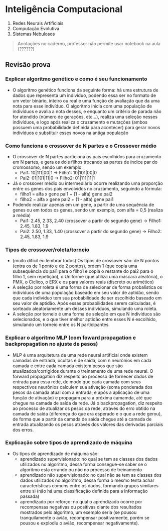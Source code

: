 # Inteligência Computacional

1. Redes Neurais Artificiais
2. Computação Evolutiva
3. Sistemas Nebulosos

> Anotações no caderno, professor não permite usar notebook na aula (??????)

## Revisão prova

### Explicar algoritmo genético e como é seu funcionamento

- O algoritmo genético funciona da seguinte forma: há uma estrutura de dados que representa um indivíduo, podendo essa ser no formato de um vetor binário, inteiro ou real e uma função de avaliação que da uma nota para esse indivíduo. O algoritmo inicia com uma população de indivíduos e avalia a nota desses, e enquanto um critério de parada não for atendido (número de gerações, etc...), realiza uma seleção nesses indivíduos, e logo após realiza o cruzamento e mutações (ambos possuem uma probabilidade definida para acontecer) para gerar novos indivíduos e substituir esses novos na antiga população

### Como funciona o crossover de N partes e o Crossover médio

- O crossover de N partes particiona os pais escolhidos para cruzamento em N partes, e gera os dois filhos trocando as partes de índice par do cromossomo, sendo um exemplo
  - Pai1: 10|111|00|1 -> Filho1: 10|101|00|0
  - Pai2: 01|101|11|0 -> Filho2: 01|111|11|1
- Já o crossover médio ou intermediário ocorre realizando uma proporção entre os genes dos pais envolvidos no cruzamento, seguindo a fórmula:
  - filho1 = alfa x gene pai1 + (1 - alfa) gene pai2
  - filho2 = alfa x gene pai2 + (1 - alfa) gene pai1
- Podendo realizar apenas em um gene, a partir de uma sequência de genes ou em todos os genes, sendo um exemplo, com alfa = 0,5 (realiza a média)
  - Pai1: 2.45, 2.33, 2.40 (crossover a partir do segundo gene) -> Filho1: 2.45, 1.83, 1.9
  - Pai2: 2.50, 1.33, 1.40 (crossover a partir do segundo gene) -> Filho2: 2.45, 1.83, 1.9

### Tipos de crossover/roleta/torneio

- (muito difícil eu lembrar todos) Os tipos de crossover são: de N pontos (entra os de 1 ponto e de 2 pontos), ordem 1 (que copia uma subsequência do pai1 para o filho1 e copia o restante do pai2 para o filho 1, sem repetição), o Uniforme (que utiliza uma máscara aleatória), o PMX, o Cíclico, o ERX e os para valores reais (discreto ou arimético)
- A seleção por roleta é uma forma de selecionar de forma probalística os indivíduos de uma população baseado em seu valor de aptidão, sendo que cada indivíduo tem sua probabilidade de ser escolhido baseado em seu valor de aptidão. Após essas probabilidades serem calculadas, é sorteado aleatoriamente um desses indivíduos, simulando uma roleta.
- A seleção por torneio é uma forma de seleção em que N indivíduos são selecionados, e o que tiver melhor aptidão entre esses N é escolhido, simulando um torneio entre os N participantes.

### Explicar o algoritmo MLP (com foward propagation e backpropagation no ajuste de pesos)

- MLP é uma arquitetura de uma rede neural artificial onde existem camadas de entrada, ocultas e de saída, com n neurônios em cada camada e entre cada camada existem pesos que são atualizados/corrigidos durante o treinamento de uma rede neural. O forward propagation diz respeito ao processo de fornecer dados de entrada para essa rede, de modo que cada camada com seus respectivos neurônios calculem sua ativação (soma ponderada dos pesos da camada atual com a entrada, e após a aplicação de uma função de ativação) e propagam para a próxima camamda, até que chegue na camada de saída da rede. Já o backpropagation, diz respeito ao processo de atualizar os pesos da rede, através do erro obtido na camada de saída (diferença do que era esperado e o que a rede gerou), de forma que a partir da camada de saída chegue até a camada de entrada atualizando os pesos através dos valores das derivadas parciais dos erros.

### Explicação sobre tipos de aprendizado de máquina

- Os tipos de aprendizado de máquina são:
  - aprendizado supervisionado: no qual se tem as classes dos dados utilizados no algoritmo, dessa forma consegue-se saber se o algoritmo esta errando ou não no processo de treinamento
  - aprendizado não supervisionado: no qual não se tem as classes dos dados utilizados no algoritmo, dessa forma o mesmo tenta achar características comuns entre os dados, formando grupos similares entre si (não há uma classificação definida para a informação passada)
  - aprendizado por reforço: no qual o aprendizado ocorre por recompensas negativas ou positivas diante dos resultados mostrados pelo algoritmo, um exemplo seria (se pousou tranquilamente o avião, recompensar positivamente, porém se pousou e explodiu o avião, recompensar negativamente).